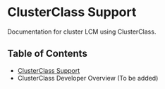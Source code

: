 # ClusterClass Support

Documentation for cluster LCM using ClusterClass.

## Table of Contents

* [ClusterClass Support](cluster-class-support.md)
* ClusterClass Developer Overview (To be added)
